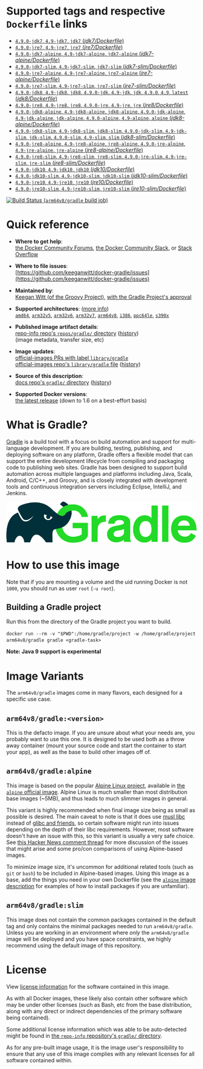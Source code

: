 <!--

********************************************************************************

WARNING:

    DO NOT EDIT "gradle/README.md"

    IT IS AUTO-GENERATED

    (from the other files in "gradle/" combined with a set of templates)

********************************************************************************

-->

# Supported tags and respective `Dockerfile` links

-	[`4.9.0-jdk7`, `4.9-jdk7`, `jdk7` (*jdk7/Dockerfile*)](https://github.com/keeganwitt/docker-gradle/blob/dce2d0cea0b0e60435919b7c7faa686b6cccf2f1/jdk7/Dockerfile)
-	[`4.9.0-jre7`, `4.9-jre7`, `jre7` (*jre7/Dockerfile*)](https://github.com/keeganwitt/docker-gradle/blob/dce2d0cea0b0e60435919b7c7faa686b6cccf2f1/jre7/Dockerfile)
-	[`4.9.0-jdk7-alpine`, `4.9-jdk7-alpine`, `jdk7-alpine` (*jdk7-alpine/Dockerfile*)](https://github.com/keeganwitt/docker-gradle/blob/dce2d0cea0b0e60435919b7c7faa686b6cccf2f1/jdk7-alpine/Dockerfile)
-	[`4.9.0-jdk7-slim`, `4.9-jdk7-slim`, `jdk7-slim` (*jdk7-slim/Dockerfile*)](https://github.com/keeganwitt/docker-gradle/blob/dce2d0cea0b0e60435919b7c7faa686b6cccf2f1/jdk7-slim/Dockerfile)
-	[`4.9.0-jre7-alpine`, `4.9-jre7-alpine`, `jre7-alpine` (*jre7-alpine/Dockerfile*)](https://github.com/keeganwitt/docker-gradle/blob/dce2d0cea0b0e60435919b7c7faa686b6cccf2f1/jre7-alpine/Dockerfile)
-	[`4.9.0-jre7-slim`, `4.9-jre7-slim`, `jre7-slim` (*jre7-slim/Dockerfile*)](https://github.com/keeganwitt/docker-gradle/blob/dce2d0cea0b0e60435919b7c7faa686b6cccf2f1/jre7-slim/Dockerfile)
-	[`4.9.0-jdk8`, `4.9-jdk8`, `jdk8`, `4.9.0-jdk`, `4.9-jdk`, `jdk`, `4.9.0`, `4.9`, `latest` (*jdk8/Dockerfile*)](https://github.com/keeganwitt/docker-gradle/blob/dce2d0cea0b0e60435919b7c7faa686b6cccf2f1/jdk8/Dockerfile)
-	[`4.9.0-jre8`, `4.9-jre8`, `jre8`, `4.9.0-jre`, `4.9-jre`, `jre` (*jre8/Dockerfile*)](https://github.com/keeganwitt/docker-gradle/blob/dce2d0cea0b0e60435919b7c7faa686b6cccf2f1/jre8/Dockerfile)
-	[`4.9.0-jdk8-alpine`, `4.9-jdk8-alpine`, `jdk8-alpine`, `4.9.0-jdk-alpine`, `4.9-jdk-alpine`, `jdk-alpine`, `4.9.0-alpine`, `4.9-alpine`, `alpine` (*jdk8-alpine/Dockerfile*)](https://github.com/keeganwitt/docker-gradle/blob/dce2d0cea0b0e60435919b7c7faa686b6cccf2f1/jdk8-alpine/Dockerfile)
-	[`4.9.0-jdk8-slim`, `4.9-jdk8-slim`, `jdk8-slim`, `4.9.0-jdk-slim`, `4.9-jdk-slim`, `jdk-slim`, `4.9.0-slim`, `4.9-slim`, `slim` (*jdk8-slim/Dockerfile*)](https://github.com/keeganwitt/docker-gradle/blob/dce2d0cea0b0e60435919b7c7faa686b6cccf2f1/jdk8-slim/Dockerfile)
-	[`4.9.0-jre8-alpine`, `4.9-jre8-alpine`, `jre8-alpine`, `4.9.0-jre-alpine`, `4.9-jre-alpine`, `jre-alpine` (*jre8-alpine/Dockerfile*)](https://github.com/keeganwitt/docker-gradle/blob/dce2d0cea0b0e60435919b7c7faa686b6cccf2f1/jre8-alpine/Dockerfile)
-	[`4.9.0-jre8-slim`, `4.9-jre8-slim`, `jre8-slim`, `4.9.0-jre-slim`, `4.9-jre-slim`, `jre-slim` (*jre8-slim/Dockerfile*)](https://github.com/keeganwitt/docker-gradle/blob/dce2d0cea0b0e60435919b7c7faa686b6cccf2f1/jre8-slim/Dockerfile)
-	[`4.9.0-jdk10`, `4.9-jdk10`, `jdk10` (*jdk10/Dockerfile*)](https://github.com/keeganwitt/docker-gradle/blob/dce2d0cea0b0e60435919b7c7faa686b6cccf2f1/jdk10/Dockerfile)
-	[`4.9.0-jdk10-slim`, `4.9-jdk10-slim`, `jdk10-slim` (*jdk10-slim/Dockerfile*)](https://github.com/keeganwitt/docker-gradle/blob/dce2d0cea0b0e60435919b7c7faa686b6cccf2f1/jdk10-slim/Dockerfile)
-	[`4.9.0-jre10`, `4.9-jre10`, `jre10` (*jre10/Dockerfile*)](https://github.com/keeganwitt/docker-gradle/blob/dce2d0cea0b0e60435919b7c7faa686b6cccf2f1/jre10/Dockerfile)
-	[`4.9.0-jre10-slim`, `4.9-jre10-slim`, `jre10-slim` (*jre10-slim/Dockerfile*)](https://github.com/keeganwitt/docker-gradle/blob/dce2d0cea0b0e60435919b7c7faa686b6cccf2f1/jre10-slim/Dockerfile)

[![Build Status](https://doi-janky.infosiftr.net/job/multiarch/job/arm64v8/job/gradle/badge/icon) (`arm64v8/gradle` build job)](https://doi-janky.infosiftr.net/job/multiarch/job/arm64v8/job/gradle/)

# Quick reference

-	**Where to get help**:  
	[the Docker Community Forums](https://forums.docker.com/), [the Docker Community Slack](https://blog.docker.com/2016/11/introducing-docker-community-directory-docker-community-slack/), or [Stack Overflow](https://stackoverflow.com/search?tab=newest&q=docker)

-	**Where to file issues**:  
	[https://github.com/keeganwitt/docker-gradle/issues](https://github.com/keeganwitt/docker-gradle/issues)

-	**Maintained by**:  
	[Keegan Witt (of the Groovy Project)](https://github.com/keeganwitt/docker-gradle), [with the Gradle Project's approval](https://discuss.gradle.org/t/official-docker-images/21159/8)

-	**Supported architectures**: ([more info](https://github.com/docker-library/official-images#architectures-other-than-amd64))  
	[`amd64`](https://hub.docker.com/r/amd64/gradle/), [`arm32v5`](https://hub.docker.com/r/arm32v5/gradle/), [`arm32v6`](https://hub.docker.com/r/arm32v6/gradle/), [`arm32v7`](https://hub.docker.com/r/arm32v7/gradle/), [`arm64v8`](https://hub.docker.com/r/arm64v8/gradle/), [`i386`](https://hub.docker.com/r/i386/gradle/), [`ppc64le`](https://hub.docker.com/r/ppc64le/gradle/), [`s390x`](https://hub.docker.com/r/s390x/gradle/)

-	**Published image artifact details**:  
	[repo-info repo's `repos/gradle/` directory](https://github.com/docker-library/repo-info/blob/master/repos/gradle) ([history](https://github.com/docker-library/repo-info/commits/master/repos/gradle))  
	(image metadata, transfer size, etc)

-	**Image updates**:  
	[official-images PRs with label `library/gradle`](https://github.com/docker-library/official-images/pulls?q=label%3Alibrary%2Fgradle)  
	[official-images repo's `library/gradle` file](https://github.com/docker-library/official-images/blob/master/library/gradle) ([history](https://github.com/docker-library/official-images/commits/master/library/gradle))

-	**Source of this description**:  
	[docs repo's `gradle/` directory](https://github.com/docker-library/docs/tree/master/gradle) ([history](https://github.com/docker-library/docs/commits/master/gradle))

-	**Supported Docker versions**:  
	[the latest release](https://github.com/docker/docker-ce/releases/latest) (down to 1.6 on a best-effort basis)

# What is Gradle?

[Gradle](https://gradle.org/) is a build tool with a focus on build automation and support for multi-language development. If you are building, testing, publishing, and deploying software on any platform, Gradle offers a flexible model that can support the entire development lifecycle from compiling and packaging code to publishing web sites. Gradle has been designed to support build automation across multiple languages and platforms including Java, Scala, Android, C/C++, and Groovy, and is closely integrated with development tools and continuous integration servers including Eclipse, IntelliJ, and Jenkins.

![logo](https://raw.githubusercontent.com/docker-library/docs/c3d3ca6beed000f9ba6eabc98f3399158f520256/gradle/logo.png)

# How to use this image

Note that if you are mounting a volume and the uid running Docker is not `1000`, you should run as user `root` (`-u root`).

## Building a Gradle project

Run this from the directory of the Gradle project you want to build.

`docker run --rm -v "$PWD":/home/gradle/project -w /home/gradle/project arm64v8/gradle gradle <gradle-task>`

**Note: Java 9 support is experimental**

# Image Variants

The `arm64v8/gradle` images come in many flavors, each designed for a specific use case.

## `arm64v8/gradle:<version>`

This is the defacto image. If you are unsure about what your needs are, you probably want to use this one. It is designed to be used both as a throw away container (mount your source code and start the container to start your app), as well as the base to build other images off of.

## `arm64v8/gradle:alpine`

This image is based on the popular [Alpine Linux project](http://alpinelinux.org), available in [the `alpine` official image](https://hub.docker.com/_/alpine). Alpine Linux is much smaller than most distribution base images (~5MB), and thus leads to much slimmer images in general.

This variant is highly recommended when final image size being as small as possible is desired. The main caveat to note is that it does use [musl libc](http://www.musl-libc.org) instead of [glibc and friends](http://www.etalabs.net/compare_libcs.html), so certain software might run into issues depending on the depth of their libc requirements. However, most software doesn't have an issue with this, so this variant is usually a very safe choice. See [this Hacker News comment thread](https://news.ycombinator.com/item?id=10782897) for more discussion of the issues that might arise and some pro/con comparisons of using Alpine-based images.

To minimize image size, it's uncommon for additional related tools (such as `git` or `bash`) to be included in Alpine-based images. Using this image as a base, add the things you need in your own Dockerfile (see the [`alpine` image description](https://hub.docker.com/_/alpine/) for examples of how to install packages if you are unfamiliar).

## `arm64v8/gradle:slim`

This image does not contain the common packages contained in the default tag and only contains the minimal packages needed to run `arm64v8/gradle`. Unless you are working in an environment where *only* the `arm64v8/gradle` image will be deployed and you have space constraints, we highly recommend using the default image of this repository.

# License

View [license information](https://gradle.org/license/) for the software contained in this image.

As with all Docker images, these likely also contain other software which may be under other licenses (such as Bash, etc from the base distribution, along with any direct or indirect dependencies of the primary software being contained).

Some additional license information which was able to be auto-detected might be found in [the `repo-info` repository's `gradle/` directory](https://github.com/docker-library/repo-info/tree/master/repos/gradle).

As for any pre-built image usage, it is the image user's responsibility to ensure that any use of this image complies with any relevant licenses for all software contained within.
